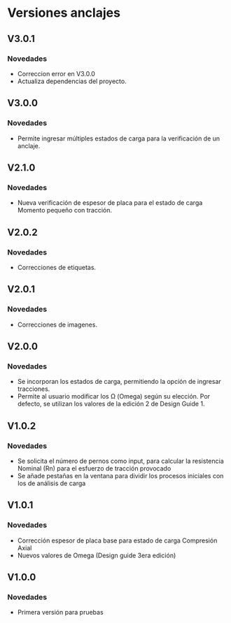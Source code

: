 # **Versiones anclajes**

## **V3.0.1**

### **Novedades**

- Correccion error en V3.0.0
- Actualiza dependencias del proyecto.

## **V3.0.0**

### **Novedades**

- Permite ingresar múltiples estados de carga para la verificación de un anclaje.

## **V2.1.0**

### **Novedades**

- Nueva verificación de espesor de placa para el estado de carga Momento pequeño con tracción.

## **V2.0.2**

### **Novedades**

- Correcciones de etiquetas.

## **V2.0.1**

### **Novedades**

- Correcciones de imagenes.

## **V2.0.0**

### **Novedades**

- Se incorporan los estados de carga, permitiendo la opción de ingresar tracciones.
- Permite al usuario modificar los Ω (Omega) según su elección. Por defecto, se utilizan los valores de la edición 2 de Design Guide 1.


## **V1.0.2**

### **Novedades**

- Se solicita el número de pernos como input, para calcular la resistencia Nominal (Rn) para el esfuerzo de tracción provocado
- Se añade pestañas en la ventana para dividir los procesos iniciales con los de análisis de carga

## **V1.0.1**

### **Novedades**

- Corrección espesor de placa base para estado de carga Compresión Axial
- Nuevos valores de Omega (Design guide 3era edición)

## **V1.0.0**

### **Novedades**

- Primera versión para pruebas
